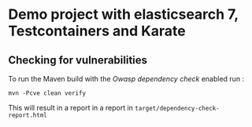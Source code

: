 # Demo project with elasticsearch 7, Testcontainers and Karate

## Checking for vulnerabilities

To run the Maven build with the _Owasp dependency check_ enabled run :
```asciidoc
mvn -Pcve clean verify
```

This will result in a report in a report in `target/dependency-check-report.html`